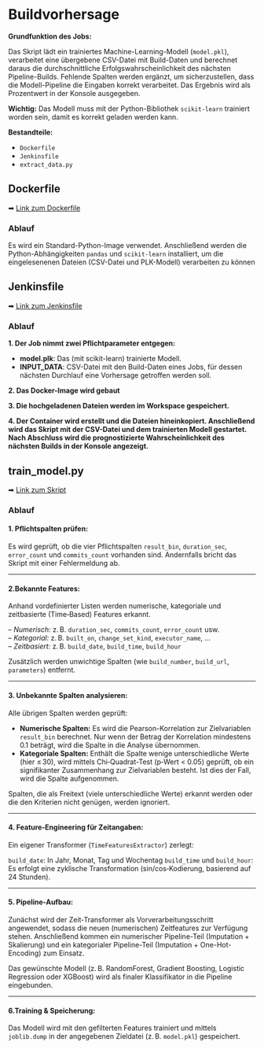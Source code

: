# Buildvorhersage
**Grundfunktion des Jobs:**   

Das Skript lädt ein trainiertes Machine-Learning-Modell (`model.pkl`), verarbeitet eine übergebene CSV-Datei mit Build-Daten und berechnet daraus die durchschnittliche Erfolgswahrscheinlichkeit des nächsten Pipeline-Builds. Fehlende Spalten werden ergänzt, um sicherzustellen, dass die Modell-Pipeline die Eingaben korrekt verarbeitet. Das Ergebnis wird als Prozentwert in der Konsole ausgegeben.

**Wichtig:** Das Modell muss mit der Python-Bibliothek `scikit-learn` trainiert worden sein, damit es korrekt geladen werden kann.


**Bestandteile:**
- `Dockerfile`
- `Jenkinsfile`
- `extract_data.py`


## Dockerfile
➡ [Link zum Dockerfile](https://github.com/cqNikolaus/JenkinsML/blob/main/prediction/Dockerfile)  
### Ablauf
Es wird ein Standard-Python-Image verwendet. Anschließend werden die Python-Abhängigkeiten `pandas` und `scikit-learn` installiert, um die eingelesenenen Dateien (CSV-Datei und PLK-Modell) verarbeiten zu können

## Jenkinsfile
➡ [Link zum Jenkinsfile](https://github.com/cqNikolaus/JenkinsML/blob/main/prediction/Jenkinsfile) 
### Ablauf
**1. Der Job nimmt zwei Pflichtparameter entgegen:**
- **model.plk**: Das (mit scikit-learn) trainierte Modell.
- **INPUT_DATA**: CSV-Datei mit den Build-Daten eines Jobs, für dessen nächsten Durchlauf eine Vorhersage getroffen werden soll.

**2. Das Docker-Image wird gebaut**

**3. Die hochgeladenen Dateien werden im Workspace gespeichert.**

**4. Der Container wird erstellt und die Dateien hineinkopiert. Anschließend wird das Skript mit der CSV-Datei und dem trainierten Modell gestartet. Nach Abschluss wird die prognostizierte Wahrscheinlichkeit des nächsten Builds in der Konsole angezeigt.**


## train_model.py
➡ [Link zum Skript](https://github.com/cqNikolaus/JenkinsML/blob/main/prediction/predict.py)

### Ablauf

#### 1. Pflichtspalten prüfen:  
Es wird geprüft, ob die vier Pflichtspalten `result_bin`, `duration_sec`, `error_count` und `commits_count` vorhanden sind. Andernfalls bricht das Skript mit einer Fehlermeldung ab.

---
#### 2.Bekannte Features:  
Anhand vordefinierter Listen werden numerische, kategoriale und zeitbasierte (Time‑Based) Features erkannt.  

– _Numerisch:_ z. B. `duration_sec`, `commits_count`, `error_count` usw.  
– _Kategorial:_ z. B. `built_on`, `change_set_kind`, `executor_name`, …  
– _Zeitbasiert:_ z. B. `build_date`, `build_time`, `build_hour`  

Zusätzlich werden unwichtige Spalten (wie `build_number`, `build_url`, `parameters`) entfernt.

---
#### 3. Unbekannte Spalten analysieren:  
Alle übrigen Spalten werden geprüft:

- **Numerische Spalten:** Es wird die Pearson-Korrelation zur Zielvariablen `result_bin` berechnet. Nur wenn der Betrag der Korrelation mindestens 0.1 beträgt, wird die Spalte in die Analyse übernommen.
 - **Kategoriale Spalten:** Enthält die Spalte wenige unterschiedliche Werte (hier ≤ 30), wird mittels Chi‑Quadrat-Test (p‑Wert < 0.05) geprüft, ob ein signifikanter Zusammenhang zur Zielvariablen besteht. Ist dies der Fall, wird die Spalte aufgenommen.  

Spalten, die als Freitext (viele unterschiedliche Werte) erkannt werden oder die den Kriterien nicht genügen, werden ignoriert.

---
#### 4. Feature‑Engineering für Zeitangaben:  
Ein eigener Transformer (`TimeFeaturesExtractor`) zerlegt:

`build_date`: In Jahr, Monat, Tag und Wochentag
`build_time` und `build_hour`: Es erfolgt eine zyklische Transformation (sin/cos‑Kodierung, basierend auf 24 Stunden).

---
#### 5. Pipeline-Aufbau:  
Zunächst wird der Zeit‑Transformer als Vorverarbeitungsschritt angewendet, sodass die neuen (numerischen) Zeitfeatures zur Verfügung stehen. Anschließend kommen ein numerischer Pipeline-Teil (Imputation + Skalierung) und ein kategorialer Pipeline-Teil (Imputation + One-Hot-Encoding) zum Einsatz.  

Das gewünschte Modell (z. B. RandomForest, Gradient Boosting, Logistic Regression oder XGBoost) wird als finaler Klassifikator in die Pipeline eingebunden.

---
#### 6.Training & Speicherung:  

Das Modell wird mit den gefilterten Features trainiert und mittels `joblib.dump` in der angegebenen Zieldatei (z. B. `model.pkl`) gespeichert.



